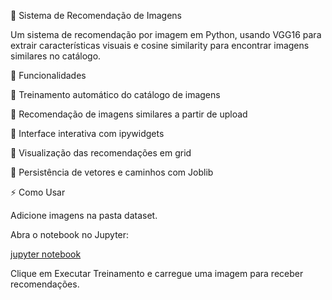📸 Sistema de Recomendação de Imagens

Um sistema de recomendação por imagem em Python, usando VGG16 para extrair características visuais e cosine similarity para encontrar imagens similares no catálogo.

🚀 Funcionalidades

🔹 Treinamento automático do catálogo de imagens

🔹 Recomendação de imagens similares a partir de upload

🔹 Interface interativa com ipywidgets

🔹 Visualização das recomendações em grid

🔹 Persistência de vetores e caminhos com Joblib

⚡ Como Usar

Adicione imagens na pasta dataset.

Abra o notebook no Jupyter:

[jupyter notebook](https://colab.research.google.com/drive/1_4EpR8Db1qKw9l2QH3hYEDZidCvUUTPM?usp=sharing)


Clique em Executar Treinamento e carregue uma imagem para receber recomendações.
